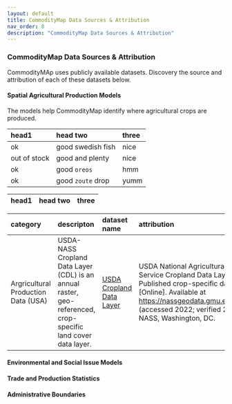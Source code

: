 ```yaml
---
layout: default
title: CommodityMap Data Sources & Attribution
nav_order: 8
description: "CommodityMap Data Sources & Attribution"
---
```

### CommodityMap Data Sources & Attribution
CommodityMAp uses publicly available datasets. Discovery the source and attribution of each of these datasets below.


#### Spatial Agricultural Production Models

The models help CommodityMap identify where agricultural crops are produced. 

| head1        | head two          | three |
|:-------------|:------------------|:------|
| ok           | good swedish fish | nice  |
| out of stock | good and plenty   | nice  |
| ok           | good `oreos`      | hmm   |
| ok           | good `zoute` drop | yumm  |


| head1        | head two          | three |
|:-------------|:------------------|:------|




| category           | descripton                       | dataset name            | attribution                         | 
|:-------------------|:---------------------------------|:------------------------|:------------------------------------| 
|Argricultural Production Data (USA) | USDA-NASS Cropland Data Layer (CDL) is an annual raster, geo-referenced, crop-specific land cover data layer. |[USDA Cropland Data Layer](https://www.nass.usda.gov/Research_and_Science/Cropland/SARS1a.php) |USDA National Agricultural Statistics Service Cropland Data Layer. {YEAR}. Published crop-specific data layer [Online]. Available at https://nassgeodata.gmu.edu/CropScape/ (accessed 2022; verified 2022). USDA-NASS, Washington, DC.  | 



#### Environmental and Social Issue Models




#### Trade and Production Statistics


#### Administrative Boundaries
